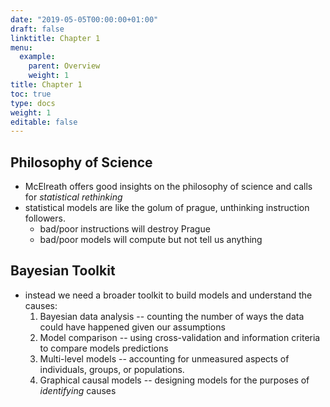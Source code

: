 ```yaml
---
date: "2019-05-05T00:00:00+01:00"
draft: false
linktitle: Chapter 1
menu:
  example:
    parent: Overview
    weight: 1
title: Chapter 1
toc: true
type: docs
weight: 1
editable: false
---
```


## Philosophy of Science

* McElreath offers good insights on the philosophy of science and calls for _statistical rethinking_
* statistical models are like the golum of prague, unthinking instruction followers.
  * bad/poor instructions will destroy Prague
  * bad/poor models will compute but not tell us anything
<p>

## Bayesian Toolkit

* instead we need a broader toolkit to build models and understand the causes:
  1. Bayesian data analysis -- counting the number of ways the data could have happened given our assumptions
  2. Model comparison -- using cross-validation and information criteria to compare models predictions
  3. Multi-level models -- accounting for unmeasured aspects of individuals, groups, or populations.
  4. Graphical causal models -- designing models for the purposes of _identifying_ causes
  